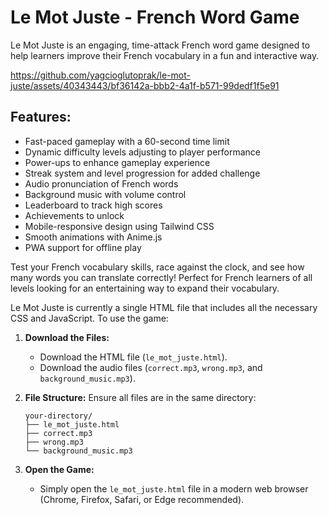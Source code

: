 # Le Mot Juste - French Word Game

Le Mot Juste is an engaging, time-attack French word game designed to help learners improve their French vocabulary in a fun and interactive way. 

https://github.com/yagcioglutoprak/le-mot-juste/assets/40343443/bf36142a-bbb2-4a1f-b571-99dedf1f5e91

## Features:

- Fast-paced gameplay with a 60-second time limit
- Dynamic difficulty levels adjusting to player performance
- Power-ups to enhance gameplay experience
- Streak system and level progression for added challenge
- Audio pronunciation of French words
- Background music with volume control
- Leaderboard to track high scores
- Achievements to unlock
- Mobile-responsive design using Tailwind CSS
- Smooth animations with Anime.js
- PWA support for offline play

Test your French vocabulary skills, race against the clock, and see how many words you can translate correctly! Perfect for French learners of all levels looking for an entertaining way to expand their vocabulary.

Le Mot Juste is currently a single HTML file that includes all the necessary CSS and JavaScript. To use the game:

1. **Download the Files:**
   - Download the HTML file (`le_mot_juste.html`).
   - Download the audio files (`correct.mp3`, `wrong.mp3`, and `background_music.mp3`).

2. **File Structure:**
   Ensure all files are in the same directory:
   ```
   your-directory/
   ├── le_mot_juste.html
   ├── correct.mp3
   ├── wrong.mp3
   └── background_music.mp3
   ```

3. **Open the Game:**
   - Simply open the `le_mot_juste.html` file in a modern web browser (Chrome, Firefox, Safari, or Edge recommended).
